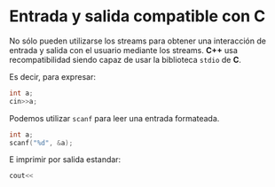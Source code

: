 Entrada y salida compatible con C
====

No sólo pueden utilizarse los streams para obtener una interacción de entrada y salida con el usuario mediante los streams. **C++** usa recompatibilidad siendo capaz de usar la biblioteca `stdio` de **C**.

Es decir, para expresar:

```cpp
int a;
cin>>a;
```

Podemos utilizar `scanf` para leer una entrada formateada.

```cpp
int a;
scanf("%d", &a);
```

E imprimir por salida estandar:

```cpp
cout<<
